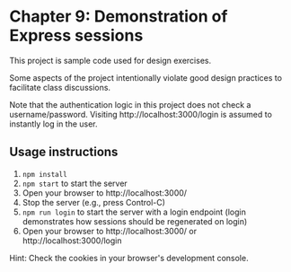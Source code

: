 # Chapter 9: Demonstration of Express sessions

This project is sample code used for design exercises.

Some aspects of the project intentionally violate good design practices to facilitate class discussions.

Note that the authentication logic in this project does not check a username/password. Visiting http://localhost:3000/login is assumed to instantly log in the user.

## Usage instructions

1. `npm install`
2. `npm start` to start the server
3. Open your browser to http://localhost:3000/ 
4. Stop the server (e.g., press Control-C)
5. `npm run login` to start the server with a login endpoint (login demonstrates how sessions should be regenerated on login)
6. Open your browser to http://localhost:3000/ or http://localhost:3000/login

Hint: Check the cookies in your browser's development console.

